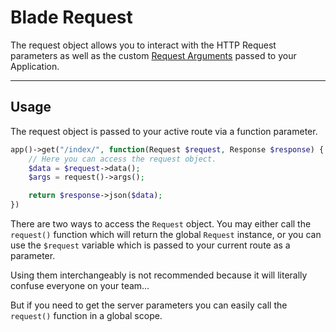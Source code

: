 # Blade Request
The request object allows you to interact with the HTTP Request parameters as well as the custom [Request Arguments](./request-args.md) passed to your Application.

<hr>

## Usage
The request object is passed to your active route via a function parameter.

```php
app()->get("/index/", function(Request $request, Response $response) {
	// Here you can access the request object.
	$data = $request->data();
	$args = request()->args();

	return $response->json($data);
})
```

There are two ways to access the `Request` object. You may either call the `request()` function which will return the global `Request` instance, or you can use the `$request` variable which is passed to your current route as a parameter.

Using them interchangeably is not recommended because it will literally confuse everyone on your team...

But if you need to get the server parameters you can easily call the `request()` function in a global scope.